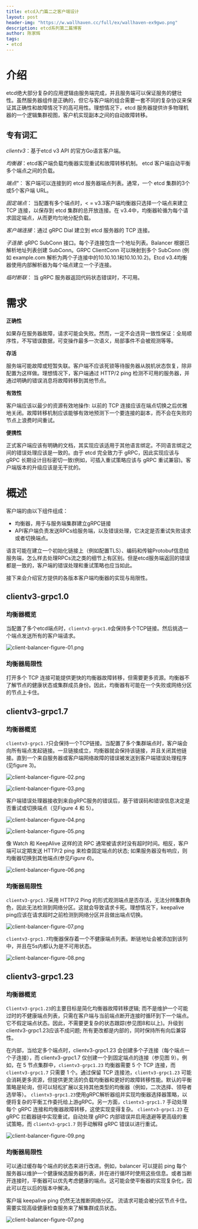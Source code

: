 ```yaml
---
title: etcd入门篇二之客户端设计
layout: post
header-img: "https://w.wallhaven.cc/full/ex/wallhaven-ex9gwo.png"
description: etcd系列第二篇博客
author: 陈家辉
tags:
- etcd
---
```


# 介绍

etcd绝大部分复杂的应用逻辑由服务端完成，并且服务端可以保证服务的健壮性。虽然服务器组件是正确的，但它与客户端的组合需要一套不同的复杂协议来保证其正确性和故障情况下的高可用性。理想情况下，etcd 服务器提供许多物理机器的一个逻辑集群视图，客户机实现副本之间的自动故障转移。

## 专有词汇

*clientv3*：基于etcd v3 API 的官方Go语言客户端。

*均衡器*：etcd客户端负载均衡器实现重试和故障转移机制。 etcd 客户端自动平衡多个端点之间的负载。

*端点*“： 客户端可以连接到的 etcd 服务器端点列表。通常，一个 etcd 集群的3个或5个客户端 URL。

*固定端点*： 当配置有多个端点时，< = v3.3客户端均衡器只选择一个端点来建立 TCP 连接，以保存到 etcd 集群的总开放连接。在 v3.4中，均衡器轮循为每个请求固定端点，从而更均匀地分配负载。

*客户端连接*：通过 gRPC Dial 建立到 etcd 服务器的 TCP 连接。

*子连接*: gRPC SubConn 接口。每个子连接包含一个地址列表。Balancer 根据已解析地址列表创建 SubConn。GRPC ClientConn 可以映射到多个 SubConn (例如 example.com 解析为两个子连接中的10.10.10.1和10.10.10.2)。Etcd v3.4均衡器使用内部解析器为每个端点建立一个子连接。

*临时断联*： 当 gRPC 服务器返回代码状态错误时，不可用。

# 需求

**正确性**

如果存在服务器故障，请求可能会失败。然而，一定不会违背一致性保证：全局顺序性，不写错误数据，可变操作最多一次语义，局部事件不会被观测等等。

**存活**

服务端可能故障或短暂失联。客户端不应该死锁等待服务器从脱机状态恢复，除非配置为这样做。理想情况下，客户端通过 HTTP/2 ping 检测不可用的服务器，并通过明确的错误消息将故障转移到其他节点。

**有效性**

客户端应该以最少的资源有效地操作: 以前的 TCP 连接应该在端点切换之后优雅地关闭。故障转移机制应该能够有效地预测下一个要连接的副本，而不会在失败的节点上浪费时间重试。

**便携性**

正式客户端应该有明确的文档，其实现应该适用于其他语言绑定。不同语言绑定之间的错误处理应该是一致的。由于 etcd 完全致力于 gRPC，因此实现应该与 gRPC 长期设计目标密切一致(例如，可插入重试策略应该与 gRPC 重试兼容)。客户端版本的升级应该是无干扰的。

# 概述

客户端的由以下组件组成：

* 均衡器，用于与服务端集群建立gRPC链接
* API客户端负责发送RPCs给服务端，以及错误处理，它决定是否重试失败请求或者切换端点。

语言可能在建立一个初始化链接上（例如配置TLS）、编码和传输Protobuf信息给服务端，怎么样去处理RPCs流之类的细节上有区别。但是etcd服务端返回的错误都是一致的，客户端的错误处理和重试策略也应当如此。

接下来会介绍官方提供的各版本客户端均衡器的实现与局限性。

## clientv3-grpc1.0

### 均衡器概览

当配置了多个etcd端点时，`clientv3-grpc1.0`会保持多个TCP链接。然后挑选一个端点发送所有的客户端请求。

![client-balancer-figure-01.png](https://cdn.jsdelivr.net/gh/CJH876492153/picture@main/client-balancer-figure-01.png)

### 均衡器局限性

打开多个 TCP 连接可能提供更快的均衡器故障转移，但需要更多资源。均衡器不了解节点的健康状态或集群成员身份。因此，均衡器有可能在一个失败或网络分区的节点上卡住。

## clientv3-grpc1.7

### 均衡器概览

`clientv3-grpc1.7`只会保持一个TCP链接。当配置了多个集群端点时，客户端会向所有端点发起链接。一旦链接成立，均衡器就会保持该链接，并且关闭其他链接。直到一个来自服务器或客户端网络故障的错误被发送到客户端错误处理程序(见figure 3)。

![client-balancer-figure-02.png](https://cdn.jsdelivr.net/gh/CJH876492153/picture@main/client-balancer-figure-02.png)

![client-balancer-figure-03.png](https://cdn.jsdelivr.net/gh/CJH876492153/picture@main/client-balancer-figure-03.png)

客户端错误处理器接收到来自gRPC服务的错误后，基于错误码和错误信息决定是否重试或切换端点（见Figure 4 和 5）。

![client-balancer-figure-04.png](https://cdn.jsdelivr.net/gh/CJH876492153/picture@main/client-balancer-figure-04.png)

![client-balancer-figure-05.png](https://cdn.jsdelivr.net/gh/CJH876492153/picture@main/client-balancer-figure-05.png)

像 Watch 和 KeepAlive 这样的流 RPC 通常被请求时没有超时时间。相反，客户端可以定期发送 HTTP/2 ping 来检查固定端点的状态; 如果服务器没有响应，则均衡器切换到其他端点(参见*Figure 6*)。

![client-balancer-figure-06.png](https://cdn.jsdelivr.net/gh/CJH876492153/picture@main/client-balancer-figure-06.png)

### 均衡器局限性

`clientv3-grpc1.7`采用 HTTP/2 Ping 的形式观测端点是否存活，无法分辨集群角色，因此无法检测到网络分区。这就会导致请求卡死。理想情况下，keepalive ping应该在请求超时之前检测到网络分区并且做出端点切换。

![client-balancer-figure-07.png](https://cdn.jsdelivr.net/gh/CJH876492153/picture@main/client-balancer-figure-07.png)

`clientv3-grpc1.7`均衡器保存着一个不健康端点列表。断链地址会被添加到该列中，并且在5s内都认为是不可用状态。

![client-balancer-figure-08.png](https://cdn.jsdelivr.net/gh/CJH876492153/picture@main/client-balancer-figure-08.png)

## clientv3-grpc1.23

### 均衡器概览

`Clientv3-grpc1.23`的主要目标是简化均衡器故障转移逻辑; 而不是维护一个可能过时的不健康端点列表，只需在客户端与当前端点断开连接时循环到下一个端点。它不假定端点状态。因此，不需要更复杂的状态跟踪(参见图8和以上)。升级到 clientv3-grpc1.23应该不成问题; 所有更改都是内部的，同时保持所有向后兼容性。

在内部，当给定多个端点时，clientv3-grpc1.23 会创建多个子连接（每个端点一个子连接），而 clientv3-grpc1.7 仅创建一个到固定端点的连接（参见图 9）。例如，在 5 节点集群中，`clientv3-grpc1.23` 均衡器需要 5 个 TCP 连接，而 `clientv3-grpc1.7` 只需要 1 个。通过保留 TCP 连接池，`clientv3-grpc1.23` 可能会消耗更多资源，但提供更灵活的负载均衡器和更好的故障转移性能。默认的平衡策略是轮询，但可以轻松扩展以支持其他类型的均衡器（例如，二次选择、领导者选举等）。 `clientv3-grpc1.23`使用gRPC解析器组并实现均衡器选择器策略，以便将复杂的平衡工作委托给上游gRPC。另一方面，`clientv3-grpc1.7` 手动处理每个 gRPC 连接和均衡器故障转移，这使实现变得复杂。 `clientv3-grpc1.23` 在 gRPC 拦截器链中实现重试，自动处理 gRPC 内部错误并启用退避等更高级的重试策略，而 `clientv3-grpc1.7` 则手动解释 gRPC 错误以进行重试。

![client-balancer-figure-09.png](https://cdn.jsdelivr.net/gh/CJH876492153/picture@main/client-balancer-figure-09-20230626164345255.png)

### 均衡器局限性

可以通过缓存每个端点的状态来进行改进。例如，balancer 可以提前 ping 每个服务器以维护一个健康候选服务器列表，并在进行循环时使用这些信息。或者当断开连接时，平衡器可以优先考虑健康的端点。这可能会使平衡器的实现复杂化，因此可以在以后的版本中解决。

客户端 keepalive ping 仍然无法推断网络分区。 流请求可能会被分区节点卡住。 需要实现高级健康检查服务来了解集群成员状态。

![client-balancer-figure-07.png](https://cdn.jsdelivr.net/gh/CJH876492153/picture@main/client-balancer-figure-07-20230626170135166.png)
